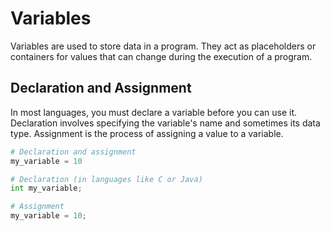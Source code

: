 # Variables

Variables are used to store data in a program. They act as placeholders or containers for values that can change during the execution of a program.

## Declaration and Assignment

In most languages, you must declare a variable before you can use it. Declaration involves specifying the variable's name and sometimes its data type. Assignment is the process of assigning a value to a variable.

```python
# Declaration and assignment
my_variable = 10

# Declaration (in languages like C or Java)
int my_variable;

# Assignment
my_variable = 10;
```
